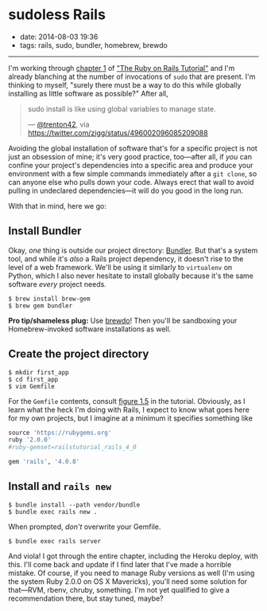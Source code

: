 # sudoless Rails

- date: 2014-08-03 19:36
- tags: rails, sudo, bundler, homebrew, brewdo

----

I'm working through [chapter
1](http://www.railstutorial.org/book/beginning#cha-beginning) of
["The Ruby on Rails Tutorial"](http://www.railstutorial.org/book)
and I'm already blanching at the number of invocations of `sudo`
that are present. I'm thinking to myself, "surely there must be a
way to do this while globally installing as little software as
possible?" After all,

> sudo install is like using global variables to manage state.
>
> — [@trenton42](https://twitter.com/trenton42), via
> https://twitter.com/zigg/status/496002096085209088

Avoiding the global installation of software that's for a specific
project is not just an obsession of mine; it's very good practice,
too—after all, if *you* can confine your project's dependencies
into a specific area and produce your environment with a few simple
commands immediately after a `git clone`, so can anyone else who
pulls down your code.  Always erect that wall to avoid pulling in
undeclared dependencies—it will do you good in the long run.

With that in mind, here we go:

Install Bundler
----

Okay, *one* thing is outside our project directory:
[Bundler](http://bundler.io).  But that's a system tool, and while
it's *also* a Rails project dependency, it doesn't rise to the level
of a web framework.  We'll be using it similarly to `virtualenv`
on Python, which I also never hesitate to install globally because
it's the same software *every* project needs.

~~~~
$ brew install brew-gem
$ brew gem bundler
~~~~

**Pro tip/shameless plug:** Use [brewdo](/code/brewdo)!  Then you'll
be sandboxing your Homebrew-invoked software installations as well.

Create the project directory
----

~~~~
$ mkdir first_app
$ cd first_app
$ vim Gemfile
~~~~

For the `Gemfile` contents, consult [figure
1.5](http://www.railstutorial.org/book/beginning#code-gemfile_sqlite_version)
in the tutorial.  Obviously, as I learn what the heck I'm doing with
Rails, I expect to know what goes here for my own projects, but I
imagine at a minimum it specifies something like

~~~~ruby
source 'https://rubygems.org'
ruby '2.0.0'
#ruby-gemset=railstutorial_rails_4_0

gem 'rails', '4.0.8'
~~~~

Install and `rails new`
----

~~~~
$ bundle install --path vendor/bundle
$ bundle exec rails new .
~~~~

When prompted, *don't* overwrite your Gemfile.

~~~~
$ bundle exec rails server
~~~~

And viola!  I got through the entire chapter, including the Heroku deploy,
with this.  I'll come back and update if I find later that I've made a
horrible mistake.  Of course, if you need to manage Ruby versions as well
(I'm using the system Ruby 2.0.0 on OS X Mavericks), you'll need some
solution for that—RVM, rbenv, chruby, something.  I'm not yet
qualified to give a recommendation there, but stay tuned, maybe?

